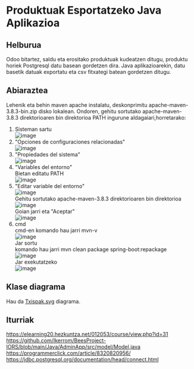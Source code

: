 # Produktuak Esportatzeko Java Aplikazioa
## Helburua
Odoo bitartez, saldu eta erositako produktuak kudeatzen ditugu, produktu horiek Postgresql datu basean gordetzen dira. Java aplikazioarekin, datu basetik datuak exportatu eta csv fitxategi batean gordetzen ditugu.
## Abiaraztea
Lehenik eta behin maven apache instalatu, deskonprimitu apache-maven-3.8.3-bin.zip disko lokalean. Ondoren, gehitu sortutako apache-maven-3.8.3 direktorioaren bin direktorioa PATH ingurune aldagaiari,horretarako:<br>
1. Sisteman sartu<br>
![image](https://user-images.githubusercontent.com/61787900/136778526-705e5f55-30ab-4741-9323-fa00d4e792b8.png)<br>
2. "Opciones de configuraciones relacionadas"<br>
![image](https://user-images.githubusercontent.com/61787900/136778910-8cfcd419-421c-4a9a-9738-392d358141ea.png)<br>
3. "Propiedades del sistema"<br>
![image](https://user-images.githubusercontent.com/61787900/136780051-fa618ed6-9d5c-49d6-9b98-60775f396a92.png)<br>
4. "Variables del entorno"<br>
Bietan editatu PATH<br>
![image](https://user-images.githubusercontent.com/61787900/136795039-6451b0bd-4473-46c7-91a4-540b82d648a5.png)<br>
5. "Editar variable del entorno"<br>
![image](https://user-images.githubusercontent.com/61787900/136815417-da161c5a-d4b9-45a8-aaf9-fb1cdddf4d72.png)<br>
Gehitu sortutako apache-maven-3.8.3 direktorioaren bin direktorioa<br>
![image](https://user-images.githubusercontent.com/61787900/136800746-3739d1db-2b94-422a-a900-b098d5b649cf.png)<br>
Goian jarri eta "Aceptar"<br>
![image](https://user-images.githubusercontent.com/61787900/136816163-f6e96b20-6388-439a-9d55-9d958430c680.png)<br>
6. cmd<br>
cmd-en komando hau jarri mvn-v<br>
![image](https://user-images.githubusercontent.com/61787900/136816726-4bb2a8ea-b508-4ab2-ab68-fe1a160ff7bf.png)<br>
Jar sortu<br>
komando hau jarri mvn clean package spring-boot:repackage<br>
![image](https://user-images.githubusercontent.com/61787900/136821004-f4af4eeb-67f6-4316-b4ec-c7521338a86b.png)<br>
Jar exekutatzeko<br>
![image](https://user-images.githubusercontent.com/61787900/136821811-b19c1df0-3f20-4c29-81ea-7a6abcd3d10c.png)
## Klase diagrama
Hau da [Txispak.svg](https://github.com/beviga99/txispak_erronka/blob/master/Diagrama.svg) diagrama.
## Iturriak
https://elearning20.hezkuntza.net/012053/course/view.php?id=31<br>
https://github.com/Ikerrom/BeesProject-IORS/blob/main/Java/AdminApp/src/model/Model.java<br>
https://programmerclick.com/article/8320820956/<br>
https://jdbc.postgresql.org/documentation/head/connect.html<br>



